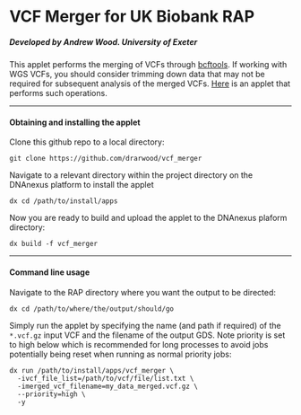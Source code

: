 # VCF Merger for UK Biobank RAP
##### Developed by Andrew Wood. University of Exeter
This applet performs the merging of VCFs through [bcftools](https://samtools.github.io/bcftools/bcftools.html). If working with WGS VCFs, you should consider trimming down data that may not be required for subsequent analysis of the merged VCFs. [Here](https://github.com/drarwood/vcf_trimmer) is an applet that performs such operations.

---
#### Obtaining and installing the applet

Clone this github repo to a local directory:
```
git clone https://github.com/drarwood/vcf_merger
```

Navigate to a relevant directory within the project directory on the DNAnexus platform to install the applet
```
dx cd /path/to/install/apps 
```

Now you are ready to build and upload the applet to the DNAnexus plaform directory:
```
dx build -f vcf_merger
```
---
#### Command line usage
Navigate to the RAP directory where you want the output to be directed:
```
dx cd /path/to/where/the/output/should/go
```
Simply run the applet by specifying the name (and path if required) of the `*.vcf.gz` input VCF and the filename of the output GDS.
Note priority is set to high below which is recommended for long processes to avoid jobs potentially being reset when running as normal priority jobs:

```
dx run /path/to/install/apps/vcf_merger \
  -ivcf_file_list=/path/to/vcf/file/list.txt \
  -imerged_vcf_filename=my_data_merged.vcf.gz \
  --priority=high \
  -y
```
